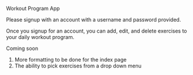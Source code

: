 Workout Program App

Please signup with an account with a username and password provided.

Once you signup for an account, you can add, edit, and delete exercises to your daily workout program.

Coming soon

1) More formatting to be done for the index page
2) The ability to pick exercises from a drop down menu

